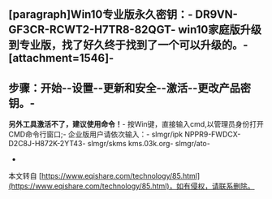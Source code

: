 \[paragraph\]**Win10专业版永久密钥：**-
DR9VN-GF3CR-RCWT2-H7TR8-82QGT-
win10家庭版升级到专业版，找了好久终于找到了一个可以升级的。-
\[attachment=1546\]-
-
步骤：开始--设置--更新和安全--激活--更改产品密钥。-
-
**另外工具激活不了，建议使用命令！**-
按Win键，直接输入cmd,以管理员身份打开CMD命令行窗口;-
企业版用户请依次输入：-
slmgr/ipk NPPR9-FWDCX-D2C8J-H872K-2YT43-
slmgr/skms kms.03k.org-
slmgr/ato-

-

本文转自 [https://www.eqishare.com/technology/85.html](https://www.eqishare.com/technology/85.html)，如有侵权，请联系删除。